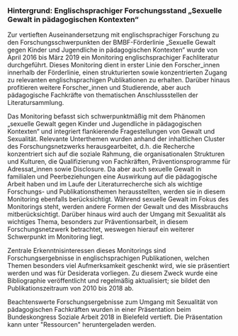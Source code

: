 ### Hintergrund: Englischsprachiger Forschungsstand „Sexuelle Gewalt in pädagogischen Kontexten“

Zur vertieften Auseinandersetzung mit englischsprachiger Forschung zu den Forschungsschwerpunkten der BMBF-Förderlinie „Sexuelle Gewalt gegen Kinder und Jugendliche in pädagogischen Kontexten“ wurde von April 2016 bis März 2019 ein Monitoring englischsprachiger Fachliteratur durchgeführt. Dieses Monitoring dient in erster Linie den Forscher_innen innerhalb der Förderlinie, einen strukturierten sowie konzentrierten Zugang zu relevanten englischsprachigen Publikationen zu erhalten. Darüber hinaus profitieren weitere Forscher_innen und Studierende, aber auch pädagogische Fachkräfte von thematischen Anschlussstellen der Literatursammlung.

Das Monitoring befasst sich schwerpunktmäßig mit dem Phänomen „sexuelle Gewalt gegen Kinder und Jugendliche in pädagogischen Kontexten“ und integriert flankierende Fragestellungen von Gewalt und Sexualität. Relevante Unterthemen wurden anhand der inhaltlichen Cluster des Forschungsnetzwerks herausgearbeitet, d.h. die Recherche konzentriert sich auf die soziale Rahmung, die organisationalen Strukturen und Kulturen, die Qualifizierung von Fachkräften, Präventionsprogramme für Adressat_innen sowie Disclosure. Da aber auch sexuelle Gewalt in familialen und Peerbeziehungen eine Auswirkung auf die pädagogische Arbeit haben und im Laufe der Literaturrecherche sich als wichtige Forschungs- und Publikationsthemen herausstellten, werden sie in diesem Monitoring ebenfalls berücksichtigt. Während sexuelle Gewalt im Fokus des Monitorings steht, werden andere Formen der Gewalt und des Missbrauchs mitberücksichtigt. Darüber hinaus wird auch der Umgang mit Sexualität als wichtiges Thema, besonders zur Präventionsarbeit, in diesem Forschungsnetzwerk betrachtet, weswegen hierauf ein weiterer Schwerpunkt im Monitoring liegt.

Zentrale Erkenntnisinteressen dieses Monitorings sind Forschungsergebnisse in englischsprachigen Publikationen, welchen Themen besonders viel Aufmerksamkeit geschenkt wird, wie sie präsentiert werden und was für Desiderata vorliegen. Zu diesem Zweck wurde eine Bibliographie veröffentlicht und regelmäßig aktualisiert; sie bildet den Publikationszeitraum von 2010 bis 2018 ab. 

Beachtenswerte Forschungsergebnisse zum Umgang mit Sexualität von pädagogischen Fachkräften wurden in einer Präsentation beim Bundeskongress Soziale Arbeit 2018 in Bielefeld vertieft. Die Präsentation kann unter "Ressourcen" heruntergeladen werden.

